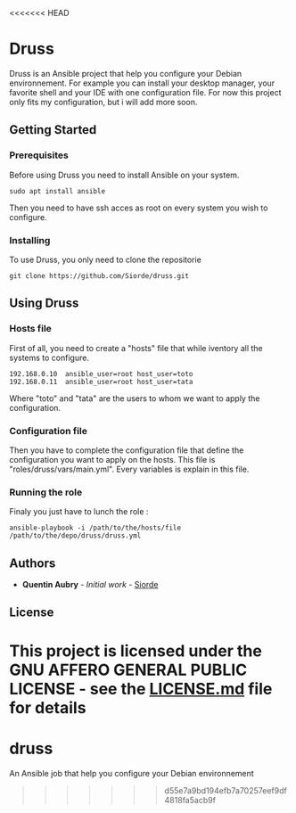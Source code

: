 <<<<<<< HEAD
# Druss
Druss is an Ansible project that help you configure your Debian environnement. For example you can install your desktop manager, your favorite shell and your IDE with one configuration file. For now this project only fits my configuration, but i will add more soon.
## Getting Started
### Prerequisites

Before using Druss you need to install Ansible on your system.
```
sudo apt install ansible
```
Then you need to have ssh acces as root on every system you wish to configure.
### Installing
To use Druss, you only need to clone the repositorie
```
git clone https://github.com/Siorde/druss.git
```
## Using Druss
### Hosts file
First of all, you need to create a "hosts" file that while iventory all the systems to configure.
```
192.168.0.10  ansible_user=root host_user=toto
192.168.0.11  ansible_user=root host_user=tata
```
Where "toto" and "tata" are the users to whom we want to apply the configuration.
### Configuration file
Then you have to complete the configuration file that define the configuration you want to apply on the hosts. This file is "roles/druss/vars/main.yml". Every variables is explain in this file.
### Running the role
Finaly you just have to lunch the role :
```
ansible-playbook -i /path/to/the/hosts/file /path/to/the/depo/druss/druss.yml
```
## Authors
* **Quentin Aubry** - *Initial work* - [Siorde](https://github.com/Siorde)
## License
This project is licensed under the GNU AFFERO GENERAL PUBLIC LICENSE - see the [LICENSE.md](LICENSE.md) file for details
=======
# druss
An Ansible job that help you configure your Debian environnement 
>>>>>>> d55e7a9bd194efb7a70257eef9df4818fa5acb9f
